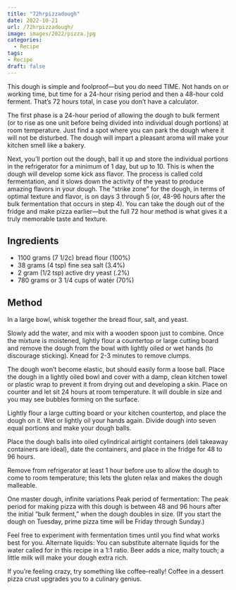 ```yaml
---
title: "72hrpizzadough"
date: 2022-10-21
url: /72hrpizzadough/
image: images/2022/pizza.jpg
categories:
  - Recipe
tags:
- Recipe
draft: false
---
```

This dough is simple and foolproof—but you do need TIME. Not hands on or working time, but time for a 24-hour rising period and then a 48-hour cold ferment. That’s 72 hours total, in case you don’t have a calculator.

The first phase is a 24-hour period of allowing the dough to bulk ferment (or to rise as one unit before being divided into individual dough portions) at room temperature. Just find a spot where you can park the dough where it will not be disturbed. The dough will impart a pleasant aroma will make your kitchen smell like a bakery.

Next, you’ll portion out the dough, ball it up and store the individual portions in the refrigerator for a minimum of 1 day, but up to 10. This is when the dough will develop some kick ass flavor. The process is called cold fermentation, and it slows down the activity of the yeast to produce amazing flavors in your dough. The “strike zone” for the dough, in terms of optimal texture and flavor, is on days 3 through 5 (or, 48-96 hours after the bulk fermentation that occurs in step 4). You can take the dough out of the fridge and make pizza earlier—but the full 72 hour method is what gives it a truly memorable taste and texture.
<!--more-->
## Ingredients

-   1100 grams (7 1/2c) bread flour (100%)
-   38 grams (4 tsp) fine sea salt (3.4%)
-   2 gram (1/2 tsp) active dry yeast (.2%)
-   780 grams or 3 1/4 cups of water (70%)

## Method

In a large bowl, whisk together the bread flour, salt, and yeast.

Slowly add the water, and mix with a wooden spoon just to combine. Once the mixture is moistened, lightly flour a countertop or large cutting board and remove the dough from the bowl with lightly oiled or wet hands (to discourage sticking). Knead for 2-3 minutes to remove clumps.

The dough won’t become elastic, but should easily form a loose ball. Place the dough in a lightly oiled bowl and cover with a damp, clean kitchen towel or plastic wrap to prevent it from drying out and developing a skin. Place on counter and let sit 24 hours at room temperature. It will double in size and you may see bubbles forming on the surface.

Lightly flour a large cutting board or your kitchen countertop, and place the dough on it. Wet or lightly oil your hands again. Divide dough into seven equal portions and make your dough balls.

Place the dough balls into oiled cylindrical airtight containers (deli takeaway containers are ideal), date the containers, and place in the fridge for 48 to 96 hours.

Remove from refrigerator at least 1 hour before use to allow the dough to come to room temperature; this lets the gluten relax and makes the dough malleable.

One master dough, infinite variations Peak period of fermentation: The peak period for making pizza with this dough is between 48 and 96 hours after the initial “bulk ferment,” when the dough doubles in size. (If you start the dough on Tuesday, prime pizza time will be Friday through Sunday.)

Feel free to experiment with fermentation times until you find what works best for you. Alternate liquids: You can substitute alternate liquids for the water called for in this recipe in a 1:1 ratio. Beer adds a nice, malty touch; a little milk will make your dough extra rich.

If you’re feeling crazy, try something like coffee–really! Coffee in a dessert pizza crust upgrades you to a culinary genius.



